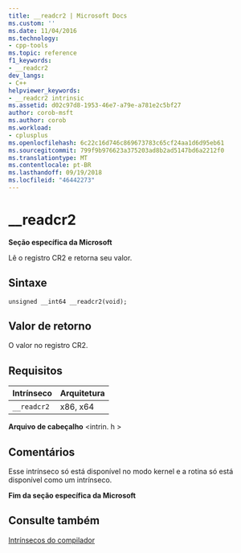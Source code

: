 ```yaml
---
title: __readcr2 | Microsoft Docs
ms.custom: ''
ms.date: 11/04/2016
ms.technology:
- cpp-tools
ms.topic: reference
f1_keywords:
- __readcr2
dev_langs:
- C++
helpviewer_keywords:
- __readcr2 intrinsic
ms.assetid: d02c97d8-1953-46e7-a79e-a781e2c5bf27
author: corob-msft
ms.author: corob
ms.workload:
- cplusplus
ms.openlocfilehash: 6c22c16d746c869673783c65cf24aa1d6d95eb61
ms.sourcegitcommit: 799f9b976623a375203ad8b2ad5147bd6a2212f0
ms.translationtype: MT
ms.contentlocale: pt-BR
ms.lasthandoff: 09/19/2018
ms.locfileid: "46442273"
---
```

# <a name="readcr2"></a>__readcr2

**Seção específica da Microsoft**

Lê o registro CR2 e retorna seu valor.

## <a name="syntax"></a>Sintaxe

```
unsigned __int64 __readcr2(void);
```

## <a name="return-value"></a>Valor de retorno

O valor no registro CR2.

## <a name="requirements"></a>Requisitos

|Intrínseco|Arquitetura|
|---------------|------------------|
|`__readcr2`|x86, x64|

**Arquivo de cabeçalho** \<intrin. h >

## <a name="remarks"></a>Comentários

Esse intrínseco só está disponível no modo kernel e a rotina só está disponível como um intrínseco.

**Fim da seção específica da Microsoft**

## <a name="see-also"></a>Consulte também

[Intrínsecos do compilador](../intrinsics/compiler-intrinsics.md)